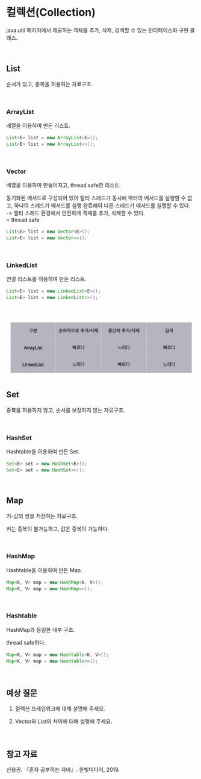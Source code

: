 # 컬렉션(Collection)

java.util 패키지에서 제공하는 객체를 추가, 삭제, 검색할 수 있는 인터페이스와 구현 클래스.

</br>

## List

순서가 있고, 중복을 허용하는 자료구조.

</br>

### ArrayList

배열을 이용하여 만든 리스트.

```Java
List<E> list = new ArrayList<E>();
List<E> list = new ArrayList<>();
```

</br>

### Vector

배열을 이용하여 만들어지고, thread safe한 리스트.

동기화된 메서드로 구성되어 있어 멀티 스레드가 동시에 벡터의 메서드를 실행할 수 없고, 하나의 스레드가 메서드를 실행 완료해야 다른 스레드가 메서드를 실행할 수 있다.  
-> 멀티 스레드 환경에서 안전하게 객체를 추가, 삭제할 수 있다.  
= thread safe

```Java
List<E> list = new Vector<E>();
List<E> list = new Vector<>();
```

</br>

### LinkedList

연결 리스트를 이용하여 만든 리스트.

```Java
List<E> list = new LinkedList<E>();
List<E> list = new LinkedList<>();
```

</br>

![img](./img/java-collection-1.png)

## Set

중복을 허용하지 않고, 순서를 보장하지 않는 자료구조.

</br>

### HashSet

Hashtable을 이용하여 만든 Set.

```Java
Set<E> set = new HashSet<E>();
Set<E> set = new HashSet<>();
```

</br>

## Map

키-값의 쌍을 저장하는 자료구조.

키는 중복이 불가능하고, 값은 중복이 가능하다.

</br>

### HashMap

Hashtable을 이용하여 만든 Map.

```Java
Map<K, V> map = new HashMap<K, V>();
Map<K, V> map = new HashMap<>();
```

</br>

### Hashtable

HashMap과 동일한 내부 구조.

thread safe하다.

```Java
Map<K, V> map = new Hashtable<K, V>();
Map<K, V> map = new Hashtable<>();
```

</br>

## 예상 질문

1. 컬렉션 프레임워크에 대해 설명해 주세요.

2. Vector와 List의 차이에 대해 설명해 주세요.

</br>

## 참고 자료

신용권. 『혼자 공부하는 자바』. 한빛미디어, 2019.
